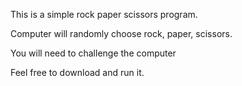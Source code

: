 This is a simple rock paper scissors program.

Computer will randomly choose rock, paper, scissors.

You will need to challenge the computer

Feel free to download and run it.

